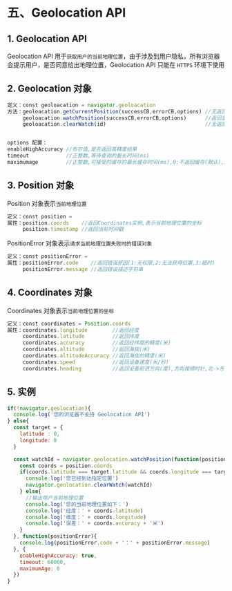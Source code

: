 # 五、Geolocation API

## 1. Geolocation API

Geolocation API 用于`获取用户的当前地理位置`，由于涉及到用户隐私，所有浏览器会提示用户，是否同意给出地理位置，Geolocation API 只能在 `HTTPS` 环境下使用

## 2. Geolocation 对象

```js
定义：const geoloacation = navigator.geoloacation                           
方法：geoloacation.getCurrentPosition(successCB,errorCB,options) //无返回值,请求用户的当前地理位置
     geoloacation.watchPosition(successCB,errorCB,options)      //返回监听ID,监听用户当前地理位置是否发生变化
     geoloacation.clearWatch(id)                                //无返回值,取消watchProsition方法的监听


options 配置：
enableHighAccuracy //布尔值,是否返回高精度结果
timeout            //正整数,等待查询的最长时间(ms)
maximumage         //正整数,可接受的缓存的最长缓存时间(ms),0:不返回缓存(默认),Infinity:必须返回缓存
```

## 3. Position 对象

Position 对象表示`当前地理位置`

```js
定义：const position = 
属性：position.coords    //返回Coordinates实例,表示当前地理位置的坐标
     position.timestamp //返回当前时间戳
```

PositionError 对象表示`请求当前地理位置失败时的错误对象`

```js
定义：const positionError = 
属性：positionError.code    //返回错误原因(1:无权限,2:无法获得位置,3:超时)
     positionError.message //返回错误描述字符串
```

## 4. Coordinates 对象

Coordinates 对象表示`当前地理位置的坐标`

```js
定义：const coordinates = Position.coords
属性：coordinates.longitude        //返回经度
     coordinates.latitude         //返回纬度
     coordinates.accuracy         //返回经纬度的精度(米)
     coordinates.altitude         //返回海拔(米)
     coordinates.altitudeAccuracy //返回海拔的精度(米)
     coordinates.speed            //返回设备速度(米/秒)
     coordinates.heading          //返回设备前进方向(度),方向按顺时针,北->东->南->西,0->90->180->270
```

## 5. 实例

```js
if(!navigator.geolocation){
  console.log('您的浏览器不支持 Geolocation API')
} else{
  const target = {
    latitude : 0,
    longitude: 0
  }

  const watchId = navigator.geolocation.watchPosition(function(position){
    const coords = position.coords
    if(coords.latitude === target.latitude && coords.longitude === target.longitude){
      console.log('您已经到达指定位置')
      navigator.geolocation.clearWatch(watchId)
    } else{
      //输出用户当前地理位置
      console.log('您的当前地理位置如下：')
      console.log('经度：' + coords.latitude)
      console.log('维度：' + coords.longitude)
      console.log('误差：' + coords.accuracy + '米')
    }
  }, function(positionError){
    console.log(positionError.code + '：' + positionError.message)
  }, {
    enableHighAccuracy: true,
    timeout: 60000,
    maximumAge: 0
  })
}
```

